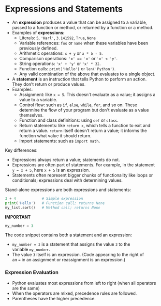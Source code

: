 # Expressions and Statements

- An **expression** produces a value that can be assigned to a variable, passed to a function or method, or returned by a function or a method.
- Examples of **expressions**:
	- Literals: `5`, `'Karl'`, `3.141592`, `True`, `None`
	- Variable references: `foo` or `name` when these variables have been previously defined.
	- Arithmetic operations: `x + y` or `a * b - 5`.
	- Comparison operations: `'x' == 'x'` or `'x' < 'y'`.
	- String operations: `'x' + 'y'` or `'x' * 32`.
	- Function calls: `print('Hello')` or `len('Python')`.
	- Any valid combination of the above that evaluates to a single object.
- A **statement** is an instruction that tells Python to perform an action. They don't return or produce values.
- Examples:
	- Assignment: like `x = 5`. This doesn't evaluate as a value; it assigns a value to a variable.
	- Control flow: such as `if`, `else`, `while`, `for`, and so on. These determine the flow of your program but don't evaluate as a value themselves.
	- Function and class definitions: using `def` or `class`.
	- Return statements: like `return x`, which tells a function to exit and return a value. `return` itself doesn't return a value; it informs the function what value it should return.
	- Import statements: such as `import math`.

Key differences:

- Expressions always return a value; statements do not.
- Expressions are often part of statements. For example, in the statement `y = x + 5`, here `x + 5` is an expression.
- Statements often represent bigger chunks of functionality like loops or conditionals; expressions deal with determining values.

Stand-alone expressions are both expressions and statements:

```python
3 + 4            # Simple expression
print('Hello')   # Function call; returns None
my_list.sort()   # Method call; returns None
```

**IMPORTANT**

```python
my_number = 3
```

The code snippet contains both a statement and an expression:

- `my_number = 3` is a statement that assigns the value `3` to the variable `my_number`.
- The value `3` itself is an expression. (Code appearing to the right of an `=` in an assignment or reassignment is an expression.)

### Expression Evaluation

- Python evaluates most expressions from left to right (when all operators are the same)
- When the operators are mixed, precedence rules are followed.
- Parentheses have the higher precedence.
